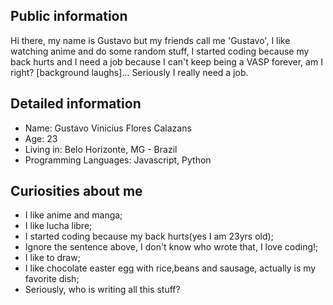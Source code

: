 
## Public information

Hi there, my name is Gustavo but my friends call me 'Gustavo', I like watching anime and do some random stuff, I started coding because my back hurts and I need a job because I can't keep being a VASP forever, am I right? [background laughs]... Seriously I really need a job.

## Detailed information

- Name: Gustavo Vinicius Flores Calazans
- Age: 23
- Living in: Belo Horizonte, MG - Brazil
- Programming Languages: Javascript, Python

## Curiosities about me

- I like anime and manga;
- I like lucha libre;
- I started coding because my back hurts(yes I am 23yrs old);
- Ignore the sentence above, I don't know who wrote that, I love coding!;
- I like to draw;
- I like chocolate easter egg with rice,beans and sausage, actually is my favorite dish;
- Seriously, who is writing all this stuff?
